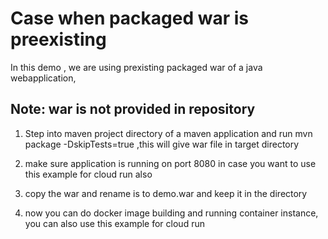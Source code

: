 
# Case when packaged war is preexisting

In this demo , we are using prexisting packaged war of a java webapplication,

## Note: war is not provided in repository

1) Step into maven project directory of a maven application and run mvn package -DskipTests=true ,this will give war file in target directory
 
2) make sure application is running on port 8080 in case you want to use this example for cloud run also

3) copy the war and rename is to demo.war  and keep it in the directory

4) now you can do docker image building and running container instance, you can also use this example for cloud run
  
